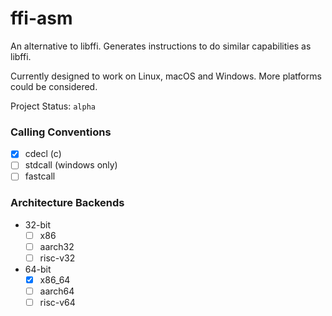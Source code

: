 # ffi-asm

An alternative to libffi. Generates instructions to do similar capabilities as libffi.

Currently designed to work on Linux, macOS and Windows. More platforms could be considered.

Project Status: `alpha`

### Calling Conventions
- [x] cdecl (c)
- [ ] stdcall (windows only)
- [ ] fastcall

### Architecture Backends
- 32-bit
  - [ ] x86
  - [ ] aarch32
  - [ ] risc-v32
- 64-bit
  - [x] x86_64
  - [ ] aarch64
  - [ ] risc-v64